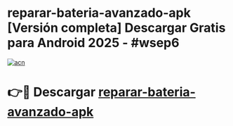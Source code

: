 # reparar-bateria-avanzado-apk  [Versión completa] Descargar Gratis para Android 2025 - #wsep6

[![acn](https://github.com/user-attachments/assets/0f9c940e-d8b0-45ae-aac7-cd30a18b3e1c)](https://apps.freeplayer.one?title=reparar-bateria-avanzado-apk&ref=9F)

# 👉🔴 Descargar [reparar-bateria-avanzado-apk](https://apps.freeplayer.one?title=reparar-bateria-avanzado-apk&ref=9F)